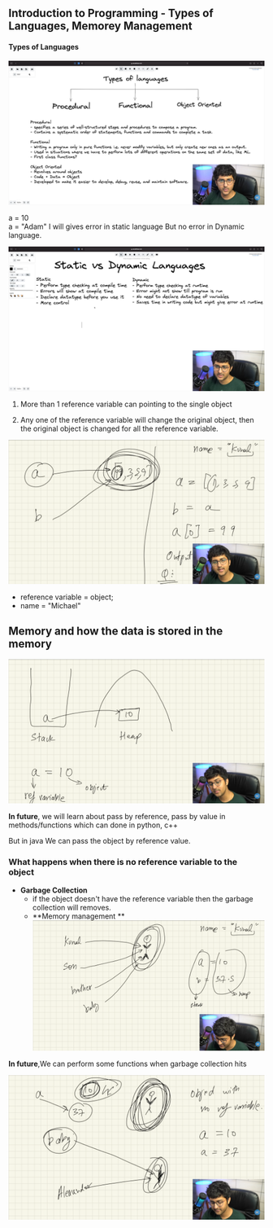 ## Introduction to Programming - Types of Languages, Memorey Management

#### Types of Languages

![](Images/Screenshot%20(25).png)

a = 10  
a = "Adam"
I will gives error in static language But no error in Dynamic language.


![](Images/Screenshot%20(26).png)
1. More than 1 reference variable can pointing to the single object



2. Any one of the reference variable will change the original object, then the original object is changed for all the reference variable.

![](Images/Screenshot%20(29).png)


- reference variable = object;
- name = "Michael"

## Memory and how the data is stored in the memory

![](Images/Screenshot%20(27).png)










**In future**, we will learn about pass by reference, pass by value in methods/functions which can done in python, c++

But in java We can pass the object by reference value.



### What happens when there is no reference variable to the object
- **Garbage Collection**
    - if the object doesn't have the reference variable then the garbage collection will removes.
    - **Memory management
**
![](Images/Screenshot%20(28).png)


**In future**,We can perform some functions when garbage collection hits



![](Images/Screenshot%20(31).png)
